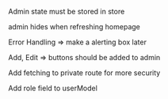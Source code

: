 Admin state must be stored in store

admin hides when refreshing homepage

Error Handling => make a alerting box later

Add, Edit => buttons should be added to admin

Add fetching to private route for more security

Add role field to userModel
